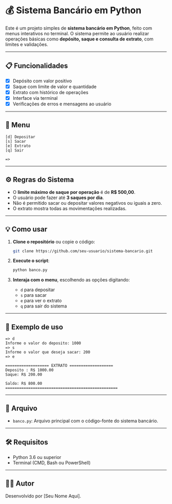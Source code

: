 
# 💰 Sistema Bancário em Python

Este é um projeto simples de **sistema bancário em Python**, feito com menus interativos no terminal. O sistema permite ao usuário realizar operações básicas como **depósito, saque e consulta de extrato**, com limites e validações.

---

## 📋 Funcionalidades

- [x] Depósito com valor positivo  
- [x] Saque com limite de valor e quantidade  
- [x] Extrato com histórico de operações  
- [x] Interface via terminal  
- [x] Verificações de erros e mensagens ao usuário  

---

## 🧾 Menu

```
[d] Depositar
[s] Sacar
[e] Extrato
[q] Sair

=>
```

---

## ⚙️ Regras do Sistema

- O **limite máximo de saque por operação** é de **R$ 500,00**.
- O usuário pode fazer até **3 saques por dia**.
- Não é permitido sacar ou depositar valores negativos ou iguais a zero.
- O extrato mostra todas as movimentações realizadas.
  
---

## 💡 Como usar

1. **Clone o repositório** ou copie o código:
   ```bash
   git clone https://github.com/seu-usuario/sistema-bancario.git
   ```

2. **Execute o script**:
   ```bash
   python banco.py
   ```

3. **Interaja com o menu**, escolhendo as opções digitando:
   - `d` para depositar
   - `s` para sacar
   - `e` para ver o extrato
   - `q` para sair do sistema

---

## 🧠 Exemplo de uso

```
=> d
Informe o valor do deposito: 1000
=> s
Informe o valor que deseja sacar: 200
=> e

=================== EXTRATO ===================
Deposito : R$ 1000.00
Saque: R$ 200.00

Saldo: R$ 800.00
=================================================
```

---

## 📁 Arquivo

- `banco.py`: Arquivo principal com o código-fonte do sistema bancário.

---

## 🛠 Requisitos

- Python 3.6 ou superior
- Terminal (CMD, Bash ou PowerShell)

---

## 🧑‍💻 Autor

Desenvolvido por [Seu Nome Aqui].
